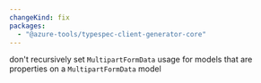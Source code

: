 ```yaml
---
changeKind: fix
packages:
  - "@azure-tools/typespec-client-generator-core"
---
```


don't recursively set `MultipartFormData` usage for models that are properties on a `MultipartFormData` model